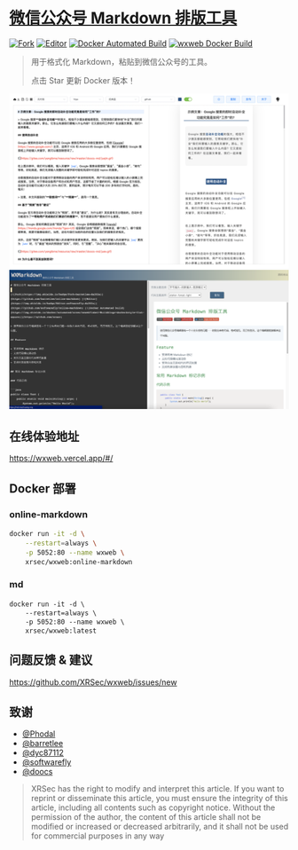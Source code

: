 # [微信公众号 Markdown 排版工具](https://xrsec.vercel.app/%E5%BE%AE%E4%BF%A1%E5%85%AC%E4%BC%97%E5%8F%B7%20Markdown%20%E6%8E%92%E7%89%88%E5%B7%A5%E5%85%B7.html)

[![Fork](https://img.shields.io/badge/Fork-barretlee-da282a)](https://github.com/barretlee/online-markdown) [![Editor](https://img.shields.io/badge/Editor-softwarefly-da282a)](https://github.com/softwarefly/online-markdown) [![Docker Automated Build](https://img.shields.io/docker/automated/xrsec/wxweb?label=Build&logo=docker&style=flat-square)](https://hub.docker.com/r/xrsec/wxweb) [![wxweb Docker Build](https://github.com/XRSec/wxweb/actions/workflows/wxweb_docker_build.yml/badge.svg)](https://github.com/XRSec/wxweb/actions/workflows/wxweb_docker_build.yml)

>  用于格式化 Markdown，粘贴到微信公众号的工具。
>
>  点击 Star 更新 Docker 版本！

![md](Resources/md.png)
![online-markdown](Resources/online-markdown.png)

## 在线体验地址

<https://wxweb.vercel.app/#/>

## Docker 部署

### online-markdown

```bash
docker run -it -d \
    --restart=always \
    -p 5052:80 --name wxweb \
    xrsec/wxweb:online-markdown
```

### md

```
docker run -it -d \
    --restart=always \
    -p 5052:80 --name wxweb \
    xrsec/wxweb:latest
```

## 问题反馈 & 建议

<https://github.com/XRSec/wxweb/issues/new>

## 致谢

* [@Phodal](https://github.com/phodal)
* [@barretlee](https://github.com/barretlee)
* [@dyc87112](https://github.com/dyc87112)
* [@softwarefly](https://github.com/softwarefly/online-markdown)
* [@doocs](https://github.com/doocs/md.git)

> XRSec has the right to modify and interpret this article. If you want to reprint or disseminate this article, you must ensure the integrity of this article, including all contents such as copyright notice. Without the permission of the author, the content of this article shall not be modified or increased or decreased arbitrarily, and it shall not be used for commercial purposes in any way
